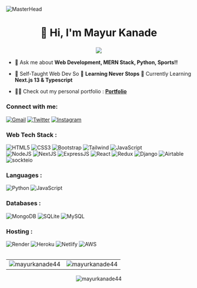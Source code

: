 ![MasterHead](https://res.cloudinary.com/epcorn/image/upload/v1654928027/signature/web-development_wgcu1f.jpg)
<h1 align="center">👋 Hi, I'm Mayur Kanade </h1>
<h3 align="center"> <img src="https://readme-typing-svg.herokuapp.com?size=30&color=22F7D1&center=true&vCenter=true&lines=MERN+Stack+Dev;Python+Enthusiast" /> </h3>

- 💬 Ask me about **Web Development, MERN Stack, Python, Sports!!**

- 🌱 Self-Taught Web Dev So 🚀 **Learning Never Stops** 🚀 Currently Learning **Next.js 13 & Typescript**

- 👨‍💻 Check out my personal portfolio : **<a href="https://mayur-kanade.netlify.app/" target="_blank">Portfolio</a>**

<h3 align="left">Connect with me:</h3>
<div align="left">
  <a href="mailto:kopcoder@gmail.com"><img alt="Gmail" src="https://img.shields.io/badge/Gmail-D14836?style=for-the-badge&logo=gmail&logoColor=white"/></a>
  <a href="https://twitter.com/redkopmayur"><img alt="Twitter" src="https://img.shields.io/badge/Twitter-2CA5E0?style=for-the-badge&logo=twitter&logoColor=white" /></a>
  <a href="https://www.instagram.com/the_red_kop/"><img alt="Instagram" src="https://img.shields.io/badge/Instagram-E4405F?style=for-the-badge&logo=instagram&logoColor=white"/></a>
</div>

<h3 align="left">Web Tech Stack :</h3>
<div align="left">
<img alt="HTML5" src="https://img.shields.io/badge/html5-%23E34F26.svg?style=for-the-badge&logo=html5&logoColor=white"/>
<img alt="CSS3" src="https://img.shields.io/badge/css3-%231572B6.svg?style=for-the-badge&logo=css3&logoColor=white"/> 
<img alt="Bootstrap" src="https://img.shields.io/badge/bootstrap-%23563D7C.svg?style=for-the-badge&logo=bootstrap&logoColor=white"/>
<img alt="Tailwind" src="https://img.shields.io/badge/tailwind-%2CA5E0.svg?style=for-the-badge&logo=tailwind&logoColor=white"/>
<img alt="JavaScript" src="https://img.shields.io/badge/javascript-%23323330.svg?style=for-the-badge&logo=javascript&logoColor=%23F7DF1E"/>
<br>
<img alt="NodeJS" src="https://img.shields.io/badge/node.js-%2343853D.svg?style=for-the-badge&logo=node-dot-js&logoColor=white"/>
<img alt="NextJS" src="https://img.shields.io/badge/next.js-%2320232a.svg?style=for-the-badge&logo=next-js-13&logoColor=white"/>
<img alt="ExpressJS" src="https://img.shields.io/badge/Express.js-000000?style=for-the-badge&logo=express&logoColor=white"/>
<img alt="React" src="https://img.shields.io/badge/react-%2320232a.svg?style=for-the-badge&logo=react&logoColor=%2361DAFB"/>
<img alt="Redux" src="https://img.shields.io/badge/Redux-593D88?style=for-the-badge&logo=redux&logoColor=white"/>
<img alt="Django" src="https://img.shields.io/badge/Django-%2343853D.svg?style=for-the-badge&logo=django&logoColor=white"/>
<img alt="Airtable" src="https://img.shields.io/badge/Airtable-%2320232a.svg?style=for-the-badge&logo=airtable&logoColor=%2361DAFB"/>
<img alt="sockteio" src="https://img.shields.io/badge/Socket.io-010101?&style=for-the-badge&logo=Socket.io&logoColor=white"/>
</div>

<h3 align="left">Languages :</h3>
<div align="left">
  <img alt="Python" src="https://img.shields.io/badge/python-%2314354C.svg?style=for-the-badge&logo=python&logoColor=white"/>
  <img alt="JavaScript" src="https://img.shields.io/badge/javascript-%23323330.svg?style=for-the-badge&logo=javascript&logoColor=%23F7DF1E"/> 
</div>

<h3 align="left">Databases :</h3>
<div align="left">
  <img alt="MongoDB" src ="https://img.shields.io/badge/MongoDB-4EA94B?style=for-the-badge&logo=mongodb&logoColor=white"/>
  <img alt="SQLite" src ="https://img.shields.io/badge/sqlite-%2307405e.svg?style=for-the-badge&logo=sqlite&logoColor=white"/>
  <img alt="MySQL" src="https://img.shields.io/badge/mysql-%2300f.svg?style=for-the-badge&logo=mysql&logoColor=white"/>
</div>


<h3 align="left">Hosting :</h3>
<div align="left">
  <img alt="Render" src="https://img.shields.io/badge/render-%2320232a.svg?style=for-the-badge&logo=render&logoColor=white"/>
  <img alt="Heroku" src="https://img.shields.io/badge/heroku-%23430098.svg?style=for-the-badge&logo=heroku&logoColor=white"/>
  <img alt="Netlify" src="https://img.shields.io/badge/Netlify-00C7B7?style=for-the-badge&logo=netlify&logoColor=white"/>
  <img alt="AWS" src="https://img.shields.io/badge/Amazon_AWS-FF9900?style=for-the-badge&logo=amazonaws&logoColor=white"/>
  
</div><br/>

<table>
  <tr>
    <td><img src="https://github-readme-stats.vercel.app/api?username=mayurkanade44&show_icons=true&theme=dark&locale=en" alt="mayurkanade44" /></td>
    <td><img src="https://github-readme-stats.vercel.app/api/top-langs?username=mayurkanade44&show_icons=true&theme=dark&locale=en&layout=compact" alt="mayurkanade44" /></td>
  </tr>
</table>

<div align="center">
<p><img align="center" src="https://github-readme-streak-stats.herokuapp.com/?user=mayurkanade44&theme=dark" alt="mayurkanade44" /></p>
</div>
